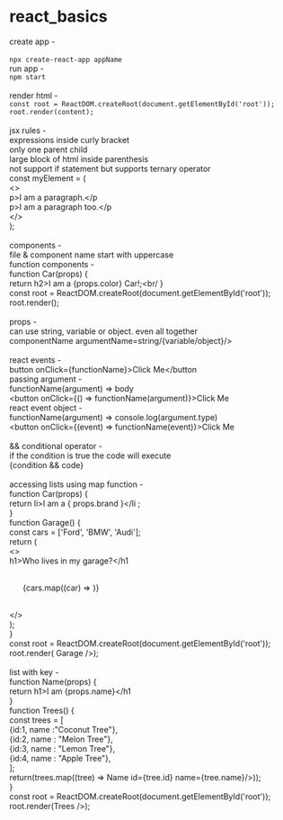 # react_basics
create app -<br/><br/>
`npx create-react-app appName`<br/>
run app -<br/>
`npm start`<br/>
<br/>
render html -<br/>
`const root = ReactDOM.createRoot(document.getElementById('root'));`<br/>
`root.render(content);`<br/>
<br/>
jsx rules -<br/>
expressions inside curly bracket<br/>
only one parent child<br/>
large block of html inside parenthesis<br/>
not support if statement but supports ternary operator<br/>
const myElement = (<br/>
  <><br/>
  p>I am a paragraph.</p<br/>
  p>I am a paragraph too.</p<br/>
  </><br/>
);<br/>
<br/>
components -<br/>
file & component name start with uppercase<br/>
function components -<br/>
function Car(props) {<br/>
  return h2>I am a {props.color} Car!</h2>;<br/
}<br/>
const root = ReactDOM.createRoot(document.getElementById('root'));<br/>
root.render(<Car color="red"/>);<br/>
<br/>
props -<br/>
can use string, variable or object. even all together<br/>
componentName argumentName=string/{variable/object}/><br/>
<br/>
react events -<br/>
button onClick={functionName}>Click Me</button <br/>
passing argument -<br/>
functionName(argument) => body<br/>
<button onClick={() => functionName(argument)}>Click Me</button><br/>
react event object -<br/>
functionName(argument) => console.log(argument.type)<br/>
<button onClick={(event) => functionName(event)}>Click Me</button><br/>
<br/>
&& conditional operator -<br/>
if the condition is true the code will execute<br/>
{condition && code}<br/>
<br/>
accessing lists using map function -<br/>
function Car(props) {<br/>
  return li>I am a { props.brand }</li ;<br/>
}<br/>
function Garage() {<br/>
  const cars = ['Ford', 'BMW', 'Audi'];<br/>
  return (<br/>
    <><br/>
      h1>Who lives in my garage?</h1 <br/>
      <ul><br/>
        {cars.map((car) => <Car brand={car} >)}<br/>
      </ul><br/>
    </><br/>
  );<br/>
}<br/>
const root = ReactDOM.createRoot(document.getElementById('root'));<br/>
root.render( Garage />);<br/>
<br/>
list with key -<br/>
function Name(props) {<br/>
  return h1>I am {props.name}</h1 <br/>
}<br/>
function Trees() {<br/>
  const trees = [<br/>
    {id:1, name :"Coconut Tree"},<br/>
    {id:2, name : "Melon Tree"},<br/>
    {id:3, name : "Lemon Tree"},<br/>
    {id:4, name : "Apple Tree"},<br/>
  ];<br/>
  return(trees.map((tree) => Name id={tree.id} name={tree.name}/>));<br/>
}<br/>
const root = ReactDOM.createRoot(document.getElementById('root'));<br/>
root.render(Trees />);<br/>
<br/>
